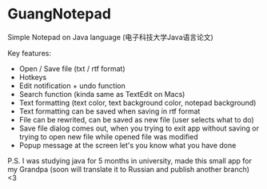 # GuangNotepad
Simple Notepad on Java language (电子科技大学Java语言论文)

Key features:
- Open / Save file (txt / rtf format)
- Hotkeys
- Edit notification + undo function
- Search function (kinda same as TextEdit on Macs)
- Text formatting (text color, text background color, notepad background)
- Text formatting can be saved when saving in rtf format
- File can be rewrited, can be saved as new file (user selects what to do)
- Save file dialog comes out, when you trying to exit app without saving or trying to open new file while opened file was modified
- Popup message at the screen let's you know what you have done


P.S. I was studying java for 5 months in university, made this small app for my Grandpa (soon will translate it to Russian and publish another branch) <3
